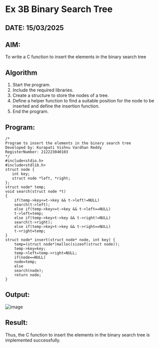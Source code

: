 
# Ex 3B Binary Search Tree
## DATE: 15/03/2025
## AIM:
To write a C function to insert the elements in the binary search tree

## Algorithm
1. Start the program.
2. Include the required libraries.
3. Create a structure to store the nodes of a tree.
4. Define a helper function to find a suitable position for the node to be inserted and define the insertion function.
5. End the program.

## Program:
```
/*
Program to insert the elements in the binary search tree
Developed by: Kurapati Vishnu Vardhan Reddy
RegisterNumber: 212223040103
*/
#include<stdio.h>
#include<stdlib.h>
struct node {
   int key;
   struct node *left, *right;
};
struct node* temp;
void search(struct node *t)
{
    if(temp->key<=t->key && t->left!=NULL)
    search(t->left);
    else if(temp->key<=t->key && t->left==NULL)
    t->left=temp;
    else if(temp->key>t->key && t->right!=NULL)
    search(t->right);
    else if(temp->key>t->key && t->right==NULL)
    t->right=temp;
}
struct node* insert(struct node* node, int key) {
    temp=(struct node*)malloc(sizeof(struct node));
    temp->key=key;
    temp->left=temp->right=NULL;
    if(node==NULL)
    node=temp;
    else
    search(node);
    return node;
}

```

## Output:

![image](https://github.com/user-attachments/assets/2c84cfe2-2fe6-4ecb-b6cf-e3148700f2a3)

## Result:
Thus, the C function to insert the elements in the binary search tree is implemented successfully.
